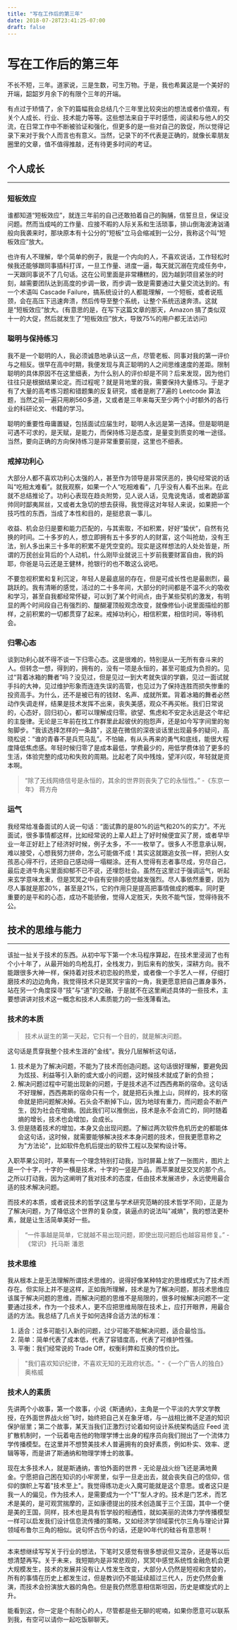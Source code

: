 ```yaml
---
title: "写在工作后的第三年"
date: 2018-07-28T23:41:25-07:00
draft: false 
---
```


# 写在工作后的第三年

不长不短，三年。道家说，三是生数，可生万物。于是，我也希冀这是一个美好的开端，韶韶岁月余下的有限个三年的开端。

有点过于矫情了，余下的篇幅我会总结几个三年里比较突出的想法或者价值观，有关个人成长、行业、技术能力等等。这些想法来自于平时感悟，阅读和与他人的交流，在日常工作中不断被验证和强化，但更多的是一些对自己的敦促，所以觉得记录下来对于我个人而言也有意义。当然，记录下的不代表是正确的，就像长辈朋友圈里的文章，值不值得推敲，还有待更多时间的考证。

## 个人成长
***
### 短板效应
谁都知道“短板效应”，就连三年前的自己还敢拍着自己的胸脯，信誓旦旦，保证没问题。然而当成吨的工作量、应接不暇的人际关系和生活琐事，排山倒海波涛汹涌般向我袭来时，那块原本有十公分的"短板"立马会缩减到一公分，我称这个叫“短板效应”放大。

也许有人不理解，举个简单的例子，我是一个内向的人，不喜欢说话，工作轻松时候我还能够跟同事插科打诨，一旦工作量、进度一逼，每天就沉溺在完成任务中，一天跟同事说不了几句话。这在公司里面是非常糟糕的，因为越到项目紧张的时刻，越需要团队达到高度的步调一致，而步调一致是需要通过大量交流达到的。有一个术语叫 Cascade Failure，搞系统设计的人都能理解，一个短板，或者说瓶颈，会在高压下迅速奔溃，然后传导至整个系统，让整个系统迅速奔溃。这就是“短板效应”放大。(有意思的是，在写下这篇文章的那天，Amazon 搞了类似双十一的大促，然后就发生了“短板效应”放大，导致75%的用户都无法访问)

### 聪明与保持练习
我不是一个聪明的人，我必须诚恳地承认这一点，尽管老板、同事对我的第一评价与之相反。很早在高中时期，我便发现与真正聪明的人之间思维速度的差距。限制聪明的具体原因不在这里细表，为什么别人的评价却是不同？后来发现，因为他们往往只是根据结果论定。而过程呢？就是背地里的我，需要保持大量练习。于是才有了大量的高考练习题和错题集的反复研究，或者是刷了7遍的 Leetcode 算法题，当然之前一遍只用刷560多道，又或者是三年来每天至少两个小时额外的各行业的科研论文、书籍的学习。

聪明的重要性毋庸置疑，包括面试应届生时，聪明人永远是第一选择。但是聪明是可遇不可求的，是天赋，是能力，而保持练习是态度，是量变到质变的唯一途径。当然，要向正确的方向保持练习是非常重要前提，这里也不细表。

### 戒掉功利心
大部分人都不喜欢功利心太强的人，甚至作为领导是非常厌恶的，换句经常说的话叫“吃相太难看”。就我观察，如果一个人“吃相难看”，几乎没有人看不出来。在此就不总结推论了。功利心表现在趋炎附势，见人说人话，见鬼说鬼话，或者跪舔富帅同时鄙夷屌丝，又或者太急切的想去获得。我觉得这对年轻人来说，如果把一个技巧性的东西，当成了本性和目的，是挺悲哀一事儿。

收益、机会总归是要和能力匹配的，与其索取，不如积累，好好“蛰伏”，自然有兑换的时间。二十多岁的人，想立即拥有五十多岁的人的财富，这个叫抢劫，没有王法，别人多出来三十多年的积累不是凭空变的。现实是这样想法的人处处皆是，所谓的万民创业背后的个人动机，什么刚毕业就说三十岁前我要财富自由，我的妈耶，你爸是马云还是王健林，抢银行的也不敢这么说吧。

不要忽视积累和复利沉淀，年轻人是最底层的存在，但是可成长性也是最剧烈，最跳跃的。我有清晰的感觉，活过的二十多年间，大部分的时间都是不温不火的吸收和学习，甚至自我都经常怀疑，可以到了某个时间点，由于某些契机的激发，有明显的两个时间段自己有强烈的、醍醐灌顶般观念改变，就像修仙小说里面描绘的那样，之前积累的一切都贯穿了起来。戒掉功利心，相信积累，相信时间，等待机会。

### 归零心态
谈到功利心就不得不谈一下归零心态。这是很难的，特别是从一无所有奋斗来的人。但转念一想，得到的，拥有的，没有一项是永恒的，甚至可能成为负担的。见过“背着冰箱的舞者”吗？没见过，但是见过一到大考就失误的学霸，见过一面试就手抖的大神，见过维护形象而连连失误的高管，也见过为了保持连胜而损失惨重的投资高手。为什么，还不是被已有的钱财、名声、成就所累。背着冰箱的舞者必然动作失调走样，结果是技术发挥不出来，丧失美感，观众不再买帐。我们日常说的，心态好，回归初心，都可以理解成归零。欲望、焦虑和不安定永远是这个年纪的主旋律。无论是三年前在找工作群里此起彼伏的抱怨声，还是如今写字间里的匆匆脚步。"我该选择怎样的一条路"，这是在微信的深夜谈话里出现最多的疑问，高晓松说：“谁的青春不是兵荒马乱”。不怕输，有从头再来的勇气和底线，能很大程度降低焦虑感。年轻时候归零了是成本最低，学费最少的，用低学费体验了更多的生活，体验完整的成功和失败的周期。比起老了风中残烛，望洋兴叹，年轻就是资本啊。

> “除了无线网络信号是永恒的，其余的世界则丧失了它的永恒性。”
> -《东京一年》 蒋方舟

### 运气
我经常给准备面试的人说一句话：“面试靠的是80%的运气和20%的实力”。不光面试，很多事情都这样，比如经常说的上辈人赶上了好时候便宜买了房，或者早毕业一年正好赶上了经济好时候，例子太多，不一一枚举了。很多人不愿意承认啊，难以接受，心想我努力拼命，怎么可能做不成！其实这就跟追女孩一样，把别人女孩恶心得不行，还把自己感动得一塌糊涂。还有人觉得有志者事尽成，穷尽自己，最后走进牛角尖里面抑郁不已不说，还埋怨社会。虽然在这里过于强调运气，听起来玄学意味太重，但是冥冥之中自有安排的感觉越发强烈。尽人事依然重要，因为尽人事就是那20%，甚至是21%，它的作用只是提高把事情做成的概率。同时更重要的是平和的心态，成功不能骄傲，觉得人定胜天，失败不能气馁，觉得待我不公。

## 技术的思维与能力
***
该扯一扯关于技术的东西。从初中写下第一个木马程序算起，在技术里浸润了也有个小十年了，从最开始的鸟枪乱打，全栈发力，到后来有的放矢，深耕方向。我不能跟很多大神一样，保持着对技术初恋般的热爱，或者像一个手艺人一样，仔细打磨技术的边边角角，我觉得技术只是冥冥宇宙的一角，我更愿意把自己置身事外，站在另一个角度探寻“技”与“道”的交融，于是就不在这里阐述具体的一些技术，主要想讲讲对技术这一概念和技术人素质能力的一些浅薄看法。

### 技术的本质 
> 技术从诞生的第一天起，它只有一个目的，就是解决问题。

这句话是贯穿我整个技术生涯的"金线"。我分几层解析这句话，
1. 技术是为了解决问题，不能为了技术而创造问题。这句话很好理解，要避免因为炫技、利益等引入新的或大或小的问题，这时候技术就成了新的负担；
2. 解决问题过程中可能出现新的问题，于是技术逃不过西西弗斯的宿命。这句话不好理解，西西弗斯的宿命只有一个，就是把石头推上山，同样的，技术的宿命就是把问题解决掉。石头会不断掉下山，因为地球有重力，而问题会不断产生，因为社会在增熵。因此我们可以推倒出，技术是永不会消亡的，同时随着熵的增长，技术也会增加，会成长。
3. 但是随着技术的增加，本身又会出现问题。了解过两次软件危机历史的都能体会这句话，这时候，就需要能够解决技术本身问题的技术，但我更愿意称之为"方法论"，比如软件危机后提出的软件工程以及架构设计等。

入职苹果公司时，苹果有一个理念特别打动我，当时屏幕上放了一张图片，图片上是一个十字，十字的一横是技术，十字的一竖是产品，而苹果就是交叉的那个点。之所以打动我，因为这阐明了我对技术的态度，任由技术发展进步，永远使用最合适的技术解决问题。

而技术的本质，或者说技术的哲学(这里与学术研究范畴的技术哲学不同)，正是为了解决问题，为了降低这个世界的复杂度，装逼点的说法叫"减熵"，我的想法更朴素，就是让生活简单美好一些。

> “一件事越是简单，它就越不易出现问题，即使出现问题后也越容易修复。”
> -《常识》 托马斯 潘恩

### 技术思维
我从根本上是无法理解所谓技术思维的，说得好像某种特定的思维模式为了技术而存在。但实际上并不是这样，正如我所理解，技术是为了解决问题，那技术思维应该属于解决问题的思维，而解决问题的思维不是局限的，很多时候解决问题不一定要通过技术，作为一个技术人，更不应把思维局限在技术上，应打开眼界，用最合适的方法。我总结了几点关于如何选择合适方法的标准：

1. 适合：过多可能引入新的问题，过少可能不能解决问题，适合最恰当。
2. 简单：简单代表了成本低，代表了容错度高，代表了可维护性强。
3. 平衡：我们经常说的 Trade Off，权衡利弊和互换的性价比。

> "我们喜欢知识纪律，不喜欢无知的无政府状态。"
> -《一个广告人的独白》 奥格威

### 技术人的素质
先讲两个小故事，第一个故事，小说《斯通纳》，主角是一个平淡的大学文学教授，在外面世界战火纷飞时，始终把自己关在象牙塔，与一战相比微不足道的知识保护层里；第二个故事，某天当我们正激烈讨论着如何设计系统架构适应 Feed 流扩散机制时，一个玩着电吉他的物理学博士出身的程序员向我们抛出了一个流体力学传播模型。在这里并不想赞美技术人普遍拥有的良好素质，例如朴实、效率、逻辑等等，而是讲了斯通纳和物理学博士的故事。

现在太多技术人，就是斯通纳，害怕外面的世界 - 无论是战火纷飞还是满地黄金。宁愿把自己困在知识的小牢房里，似乎一旦走出去，就会丧失自己的信仰，信仰的旗帜上写着"技术至上"。我觉得练功走火入魔可能就是这个意思。或者这只是我一人的偏见，作为技术人，是需要成为一个"T"型人才的。技术是门艺术，而艺术是美的，是可观赏揣摩的，正如康德提出的技术创造属于三个王国，其中一个便是美的王国，同样，技术也是具有哲学般的相通性，就如美丽的流体力学传播模型一样可以启发我们设计信息流传播的策略，又如经济学领域蒙代尔三角与理论计算领域布鲁尔三角的相似。说句怀古伤今的话，还是90年代的硅谷有意思啊！

***
本来想继续写写关于行业的想法，下笔时又感觉有很多想说但又混杂，还是等以后想清楚再写。关于未来，我短期内是非常悲观的，冥冥中感觉系统性金融危机会更大规模发生，技术的发展并没有让人性发生改变，大部分人仍然是短视和贪婪的，所有的事情在历史上都发生过，但是教训仍不能延续超过三代人，历史仍然会重演，而技术会扮演放大器的角色。但是我仍然愿意相信斯坦因，历史是螺旋式的上升。

能看到这，你一定是个有耐心的人，尽管都是些无聊的呢喃，如果你愿意可以联系到我，有空可以请你一起吃饭聊聊天。
